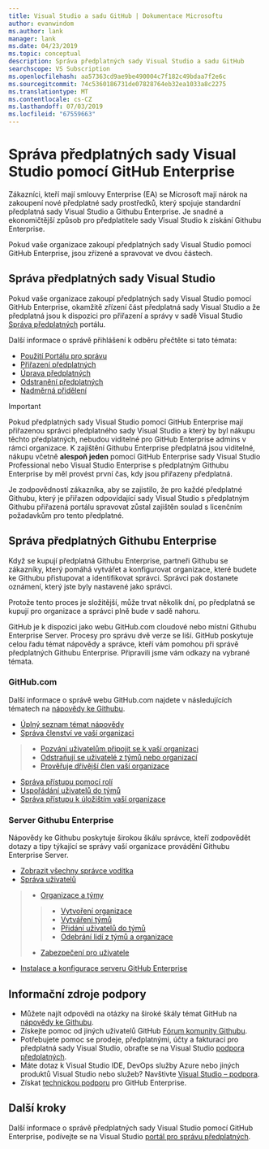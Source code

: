 ```yaml
---
title: Visual Studio a sadu GitHub | Dokumentace Microsoftu
author: evanwindom
ms.author: lank
manager: lank
ms.date: 04/23/2019
ms.topic: conceptual
description: Správa předplatných sady Visual Studio a sadu GitHub
searchscope: VS Subscription
ms.openlocfilehash: aa57363cd9ae9be490004c7f182c49bdaa7f2e6c
ms.sourcegitcommit: 74c5360186731de07828764eb32ea1033a8c2275
ms.translationtype: MT
ms.contentlocale: cs-CZ
ms.lasthandoff: 07/03/2019
ms.locfileid: "67559663"
---
```

# <a name="managing-visual-studio-subscriptions-with-github-enterprise"></a>Správa předplatných sady Visual Studio pomocí GitHub Enterprise

Zákazníci, kteří mají smlouvy Enterprise (EA) se Microsoft mají nárok na zakoupení nové předplatné sady prostředků, který spojuje standardní předplatná sady Visual Studio a Githubu Enterprise. Je snadné a ekonomičtější způsob pro předplatitele sady Visual Studio k získání Githubu Enterprise. 

Pokud vaše organizace zakoupí předplatných sady Visual Studio pomocí GitHub Enterprise, jsou zřízené a spravovat ve dvou částech.

## <a name="managing-visual-studio-subscriptions"></a>Správa předplatných sady Visual Studio

Pokud vaše organizace zakoupí předplatných sady Visual Studio pomocí GitHub Enterprise, okamžitě zřízení část předplatná sady Visual Studio a že předplatná jsou k dispozici pro přiřazení a správy v sadě Visual Studio [Správa předplatných](https://manage.visualstudio.com) portálu. 

Další informace o správě přihlášení k odběru přečtěte si tato témata:
- [Použití Portálu pro správu](using-admin-portal.md)
- [Přiřazení předplatných](assign-license.md)
- [Úprava předplatných](edit-license.md)
- [Odstranění předplatných](delete-license.md)
- [Nadměrná přidělení](handle-overclaimed-license.md)

> [!Important]
> Pokud předplatných sady Visual Studio pomocí GitHub Enterprise mají přiřazenou správci předplatného sady Visual Studio a který by byl nákupu těchto předplatných, nebudou viditelné pro GitHub Enterprise admins v rámci organizace. K zajištění Githubu Enterprise předplatná jsou viditelné, nákupu včetně **alespoň jeden** pomocí GitHub Enterprise sady Visual Studio Professional nebo Visual Studio Enterprise s předplatným Githubu Enterprise by měl provést první čas, kdy jsou přiřazeny předplatná.  
>
> Je zodpovědností zákazníka, aby se zajistilo, že pro každé předplatné Githubu, který je přiřazen odpovídající sady Visual Studio s předplatným Githubu přiřazená portálu spravovat zůstal zajištěn soulad s licenčním požadavkům pro tento předplatné.

## <a name="managing-github-enterprise-subscriptions"></a>Správa předplatných Githubu Enterprise

Když se kupují předplatná Githubu Enterprise, partneři Githubu se zákazníky, který pomáhá vytvářet a konfigurovat organizace, které budete ke Githubu přistupovat a identifikovat správci.  Správci pak dostanete oznámení, který jste byly nastavené jako správci.  

Protože tento proces je složitější, může trvat několik dní, po předplatná se kupují pro organizace a správci plně bude v sadě nahoru.

GitHub je k dispozici jako webu GitHub.com cloudové nebo místní Githubu Enterprise Server.  Procesy pro správu dvě verze se liší.  GitHub poskytuje celou řadu témat nápovědy a správce, kteří vám pomohou při správě předplatných Githubu Enterprise.  Připravili jsme vám odkazy na vybrané témata.  

### <a name="githubcom"></a>GitHub.com 

Další informace o správě webu GitHub.com najdete v následujících tématech na [nápovědy ke Githubu](https://help.github.com/en).
- [Úplný seznam témat nápovědy](https://help.github.com/en)
- [Správa členství ve vaší organizaci](https://help.github.com/en/articles/managing-membership-in-your-organization)
> - [Pozvání uživatelům připojit se k vaší organizaci](https://help.github.com/en/articles/inviting-users-to-join-your-organization)
> - [Odstraňují se uživatelé z týmů nebo organizací](https://help.github.com/en/articles/removing-a-member-from-your-organization)
> - [Prověřuje dřívější člen vaší organizace](https://help.github.com/en/articles/reinstating-a-former-member-of-your-organization)
- [Správa přístupu pomocí rolí](https://help.github.com/en/articles/managing-peoples-access-to-your-organization-with-roles)
- [Uspořádání uživatelů do týmů](https://help.github.com/en/articles/organizing-members-into-teams)
- [Správa přístupu k úložištím vaší organizace](https://help.github.com/en/articles/managing-access-to-your-organizations-repositories)

### <a name="github-enterprise-server"></a>Server Githubu Enterprise

Nápovědy ke Githubu poskytuje širokou škálu správce, kteří zodpovědět dotazy a tipy týkající se správy vaší organizace provádění Githubu Enterprise Server.

- [Zobrazit všechny správce vodítka](https://help.github.com/en/enterprise/2.16/admin)
- [Správa uživatelů](https://help.github.com/en/enterprise/2.16/admin/user-management)
> - [Organizace a týmy](https://help.github.com/en/enterprise/2.16/admin/user-management/organizations-and-teams)
> > - [Vytvoření organizace](https://help.github.com/en/enterprise/2.16/admin/user-management/creating-organizations)
> > - [Vytváření týmů](https://help.github.com/en/enterprise/2.16/admin/user-management/creating-teams)
> > - [Přidání uživatelů do týmů](https://help.github.com/en/enterprise/2.16/admin/user-management/adding-people-to-teams)
> > - [Odebrání lidí z týmů a organizace](https://help.github.com/en/enterprise/2.16/admin/user-management/removing-users-from-teams-and-organizations)
> - [Zabezpečení pro uživatele](https://help.github.com/en/enterprise/2.16/admin/user-management/user-security)
- [Instalace a konfigurace serveru GitHub Enterprise](https://help.github.com/en/enterprise/2.16/admin/installation)


## <a name="support-resources"></a>Informační zdroje podpory

- Můžete najít odpovědi na otázky na široké škály témat GitHub na [nápovědy ke Githubu](https://help.github.com/en).
- Získejte pomoc od jiných uživatelů GitHub [Fórum komunity Githubu](https://github.community/).
- Potřebujete pomoc se prodeje, předplatnými, účty a fakturací pro předplatná sady Visual Studio, obraťte se na Visual Studio [podpora předplatných](https://visualstudio.microsoft.com/subscriptions/support/).
- Máte dotaz k Visual Studio IDE, DevOps služby Azure nebo jiných produktů Visual Studio nebo služeb?  Navštivte [Visual Studio – podpora](https://visualstudio.microsoft.com/support/).
- Získat [technickou podporu](https://support.microsoft.com/en-us/supportforbusiness/productselection?sapId=b77fe80f-5417-80bd-4b2a-275cf0018c24) pro GitHub Enterprise.   

## <a name="next-steps"></a>Další kroky

Další informace o správě předplatných sady Visual Studio pomocí GitHub Enterprise, podívejte se na Visual Studio [portál pro správu předplatných](https://visualstudio.microsoft.com/subscriptions-administration/).

